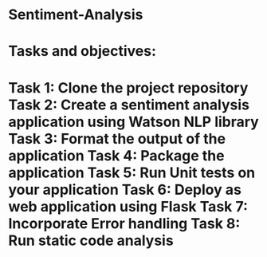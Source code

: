 # Sentiment-Analysis

<h1>Tasks and objectives:<h1/>
  
Task 1: Clone the project repository
Task 2: Create a sentiment analysis application using Watson NLP library
Task 3: Format the output of the application
Task 4: Package the application
Task 5: Run Unit tests on your application
Task 6: Deploy as web application using Flask
Task 7: Incorporate Error handling
Task 8: Run static code analysis
